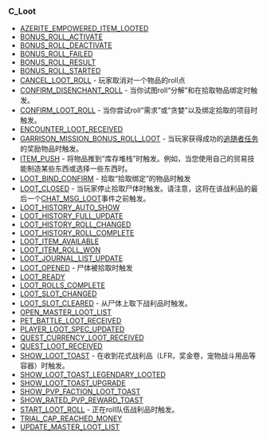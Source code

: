 ### C\_Loot

* [AZERITE\_EMPOWERED\_ITEM\_LOOTED](https://wow.gamepedia.com/AZERITE_EMPOWERED_ITEM_LOOTED)
* [BONUS\_ROLL\_ACTIVATE](https://wow.gamepedia.com/BONUS_ROLL_ACTIVATE)
* [BONUS\_ROLL\_DEACTIVATE](https://wow.gamepedia.com/BONUS_ROLL_DEACTIVATE)
* [BONUS\_ROLL\_FAILED](https://wow.gamepedia.com/BONUS_ROLL_FAILED)
* [BONUS\_ROLL\_RESULT](https://wow.gamepedia.com/BONUS_ROLL_RESULT)
* [BONUS\_ROLL\_STARTED](https://wow.gamepedia.com/BONUS_ROLL_STARTED)
* [CANCEL\_LOOT\_ROLL](https://wow.gamepedia.com/CANCEL_LOOT_ROLL) - 玩家取消对一个物品的roll点
* [CONFIRM\_DISENCHANT\_ROLL](https://wow.gamepedia.com/CONFIRM_DISENCHANT_ROLL) - 当你试图roll“分解”和在拾取物品绑定时触发。
* [CONFIRM\_LOOT\_ROLL](https://wow.gamepedia.com/CONFIRM_LOOT_ROLL) - 当你尝试roll“需求”或“贪婪”以及绑定拾取的项目时触发。
* [ENCOUNTER\_LOOT\_RECEIVED](https://wow.gamepedia.com/ENCOUNTER_LOOT_RECEIVED)
* [GARRISON\_MISSION\_BONUS\_ROLL\_LOOT](https://wow.gamepedia.com/GARRISON_MISSION_BONUS_ROLL_LOOT) - 当玩家获得成功的[追随者任务](https://wow.gamepedia.com/Garrison_Missions)的奖励物品时触发。
* [ITEM\_PUSH](https://wow.gamepedia.com/ITEM_PUSH) - 将物品推到“库存堆栈”时触发。例如，当您使用自己的贸易技能制造某些东西或选择一些东西时。
* [LOOT\_BIND\_CONFIRM](https://wow.gamepedia.com/LOOT_BIND_CONFIRM) - 拾取“拾取绑定”的物品时触发
* [LOOT\_CLOSED](https://wow.gamepedia.com/LOOT_CLOSED) - 当玩家停止拾取尸体时触发。请注意，这将在该战利品的最后一个[CHAT\_MSG\_LOOT](https://wow.gamepedia.com/CHAT_MSG_LOOT)事件之前触发。
* [LOOT\_HISTORY\_AUTO\_SHOW](https://wow.gamepedia.com/LOOT_HISTORY_AUTO_SHOW)
* [LOOT\_HISTORY\_FULL\_UPDATE](https://wow.gamepedia.com/LOOT_HISTORY_FULL_UPDATE)
* [LOOT\_HISTORY\_ROLL\_CHANGED](https://wow.gamepedia.com/LOOT_HISTORY_ROLL_CHANGED)
* [LOOT\_HISTORY\_ROLL\_COMPLETE](https://wow.gamepedia.com/LOOT_HISTORY_ROLL_COMPLETE)
* [LOOT\_ITEM\_AVAILABLE](https://wow.gamepedia.com/LOOT_ITEM_AVAILABLE)
* [LOOT\_ITEM\_ROLL\_WON](https://wow.gamepedia.com/LOOT_ITEM_ROLL_WON)
* [LOOT\_JOURNAL\_LIST\_UPDATE](https://wow.gamepedia.com/LOOT_JOURNAL_LIST_UPDATE)
* [LOOT\_OPENED](https://wow.gamepedia.com/LOOT_OPENED) - 尸体被拾取时触发
* [LOOT\_READY](https://wow.gamepedia.com/LOOT_READY)
* [LOOT\_ROLLS\_COMPLETE](https://wow.gamepedia.com/LOOT_ROLLS_COMPLETE)
* [LOOT\_SLOT\_CHANGED](https://wow.gamepedia.com/LOOT_SLOT_CHANGED)
* [LOOT\_SLOT\_CLEARED](https://wow.gamepedia.com/LOOT_SLOT_CLEARED) - 从尸体上取下战利品时触发。
* [OPEN\_MASTER\_LOOT\_LIST](https://wow.gamepedia.com/OPEN_MASTER_LOOT_LIST)
* [PET\_BATTLE\_LOOT\_RECEIVED](https://wow.gamepedia.com/PET_BATTLE_LOOT_RECEIVED)
* [PLAYER\_LOOT\_SPEC\_UPDATED](https://wow.gamepedia.com/PLAYER_LOOT_SPEC_UPDATED)
* [QUEST\_CURRENCY\_LOOT\_RECEIVED](https://wow.gamepedia.com/QUEST_CURRENCY_LOOT_RECEIVED)
* [QUEST\_LOOT\_RECEIVED](https://wow.gamepedia.com/QUEST_LOOT_RECEIVED)
* [SHOW\_LOOT\_TOAST](https://wow.gamepedia.com/SHOW_LOOT_TOAST) - 在收到花式战利品（LFR，奖金卷，宠物战斗用品等容器）时触发。
* [SHOW\_LOOT\_TOAST\_LEGENDARY\_LOOTED](https://wow.gamepedia.com/SHOW_LOOT_TOAST_LEGENDARY_LOOTED)
* [SHOW\_LOOT\_TOAST\_UPGRADE](https://wow.gamepedia.com/SHOW_LOOT_TOAST_UPGRADE)
* [SHOW\_PVP\_FACTION\_LOOT\_TOAST](https://wow.gamepedia.com/SHOW_PVP_FACTION_LOOT_TOAST)
* [SHOW\_RATED\_PVP\_REWARD\_TOAST](https://wow.gamepedia.com/SHOW_RATED_PVP_REWARD_TOAST)
* [START\_LOOT\_ROLL](https://wow.gamepedia.com/START_LOOT_ROLL) - 正在roll队伍战利品时触发。
* [TRIAL\_CAP\_REACHED\_MONEY](https://wow.gamepedia.com/TRIAL_CAP_REACHED_MONEY)
* [UPDATE\_MASTER\_LOOT\_LIST](https://wow.gamepedia.com/UPDATE_MASTER_LOOT_LIST)



